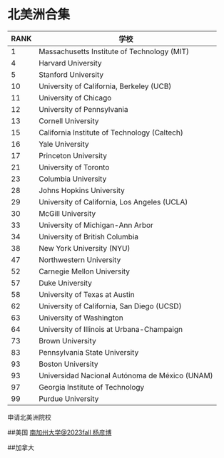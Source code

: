 # 北美洲合集

|RANK| 学校                                           |
|----|------------------------------------------------|
| 1  | Massachusetts Institute of Technology (MIT)    |
| 4  | Harvard University                             |
| 5  | Stanford University                            |
| 10 | University of California, Berkeley (UCB)       |
| 11 | University of Chicago                          |
| 12 | University of Pennsylvania                     |
| 13 | Cornell University                             |
| 15 | California Institute of Technology (Caltech)   |
| 16 | Yale University                                |
| 17 | Princeton University                           |
| 21 | University of Toronto                          |
| 23 | Columbia University                            |
| 28 | Johns Hopkins University                       |
| 29 | University of California, Los Angeles (UCLA)   |
| 30 | McGill University                              |
| 33 | University of Michigan-Ann Arbor               |
| 34 | University of British Columbia                 |
| 38 | New York University (NYU)                      |
| 47 | Northwestern University                        |
| 52 | Carnegie Mellon University                     |
| 57 | Duke University                                |
| 58 | University of Texas at Austin                  |
| 62 | University of California, San Diego (UCSD)     |
| 63 | University of Washington                       |
| 64 | University of Illinois at Urbana-Champaign     |
| 73 | Brown University                               |
| 83 | Pennsylvania State University                  |
| 93 | Boston University                              |
| 93 | Universidad Nacional Autónoma de México (UNAM) |
| 97 | Georgia Institute of Technology                |
| 99 | Purdue University                              |

申请北美洲院校

##美国
[南加州大学@2023fall 杨彦博](https://fzu-fly.online/flying/na/2023/%E6%A1%88%E4%BE%8B1/)

##加拿大